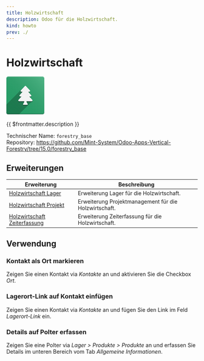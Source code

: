 ```yaml
---
title: Holzwirtschaft
description: Odoo für die Holzwirtschaft.
kind: howto
prev: ./
---
```

# Holzwirtschaft
![icons_odoo_forestry_base](attachments/icons_odoo_forestry_base.png)

{{ $frontmatter.description }}

Technischer Name: `forestry_base`\
Repository: <https://github.com/Mint-System/Odoo-Apps-Vertical-Forestry/tree/15.0/forestry_base>

## Erweiterungen

| Erweiterung                                             | Beschreibung                                          |
| ------------------------------------------------------- | ----------------------------------------------------- |
| [Holzwirtschaft Lager](Forestry%20Stock.md)             | Erweiterung Lager für die Holzwirtschaft.             |
| [Holzwirtschaft Projekt](Forestry%20Project.md)         | Erweiterung Projektmanagement für die Holzwirtschaft. |
| [Holzwirtschaft Zeiterfassung](Forestry%20Timesheet.md) | Erweiterung Zeiterfassung für die Holzwirtschaft.     |

## Verwendung

### Kontakt als Ort markieren

Zeigen Sie einen Kontakt via *Kontakte* an und aktivieren Sie die Checkbox *Ort*.

### Lagerort-Link auf Kontakt einfügen

Zeigen Sie einen Kontakt via *Kontakte* an und fügen Sie den Link im Feld *Lagerort-Link* ein.

### Details auf Polter erfassen

Zeigen Sie eine Polter via *Lager > Produkte > Produkte* an und erfassen Sie Details im unteren Bereich vom Tab *Allgemeine Informationen*.